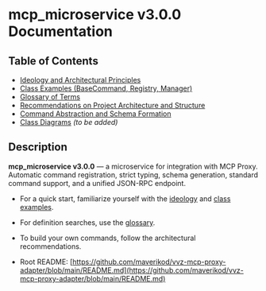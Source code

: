 # mcp_microservice v3.0.0 Documentation

## Table of Contents

- [Ideology and Architectural Principles](PROJECT_IDEOLOGY.md)
- [Class Examples (BaseCommand, Registry, Manager)](EXAMPLES_COMMAND_CLASSES.md)
- [Glossary of Terms](GLOSSARY.md)
- [Recommendations on Project Architecture and Structure](PROJECT_IDEOLOGY.md#recommended-project-structure-and-architectural-conventions)
- [Command Abstraction and Schema Formation](PROJECT_IDEOLOGY.md#command-abstraction-and-schema-formation)
- [Class Diagrams](CLASS_DIAGRAM.md) *(to be added)*

## Description

**mcp_microservice v3.0.0** — a microservice for integration with MCP Proxy. Automatic command registration, strict typing, schema generation, standard command support, and a unified JSON-RPC endpoint.

- For a quick start, familiarize yourself with the [ideology](PROJECT_IDEOLOGY.md) and [class examples](EXAMPLES_COMMAND_CLASSES.md).
- For definition searches, use the [glossary](GLOSSARY.md).
- To build your own commands, follow the architectural recommendations.

- Root README: [https://github.com/maverikod/vvz-mcp-proxy-adapter/blob/main/README.md](https://github.com/maverikod/vvz-mcp-proxy-adapter/blob/main/README.md) 